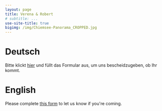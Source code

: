 ```yaml
---
layout: page
title: Verena & Robert
# subtitle: ...
use-site-title: true
bigimg: /img/Chiemsee-Panorama_CROPPED.jpg
---
```


# Deutsch

Bitte klickt [hier](https://docs.google.com/forms/d/e/1FAIpQLScs2u9tM4zY6isrM_M4cepmpcJ1HDTAu-NsmZW3JbADVusizg/viewform) und füllt das Formular aus, um uns bescheidzugeben, ob Ihr kommt.

# English

Please complete [this form](https://docs.google.com/forms/d/e/1FAIpQLSe3fRPFB6xSUvBQZJEV96rnp_YHsZMifOFcVno4SNGB3jP-0Q/viewform) to let us know if you're coming.
